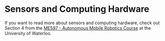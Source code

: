 # Sensors and Computing Hardware

If you want to read more about sensors and computing hardware, check out Section 4 from the [ME597 - Autonomous Mobile Robotics Course](http://wavelab.uwaterloo.ca/sharedata/ME597/ME597_Lecture_Slides/ME597-4-Measurement.pdf)
at the University of Waterloo.
